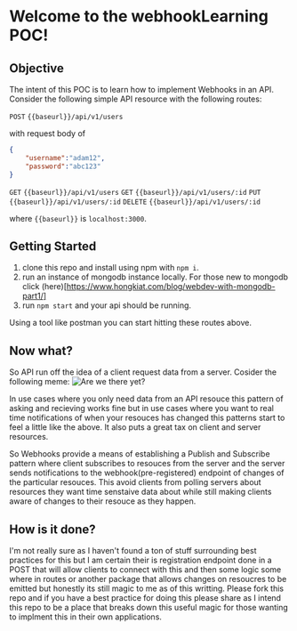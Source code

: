 # Welcome to the webhookLearning POC!

## Objective
The intent of this POC is to learn how to implement Webhooks in an API.  Consider the following simple API resource with the following routes:

`POST` `{{baseurl}}/api/v1/users`   

with request body of 

```json
{
    "username":"adam12",
    "password":"abc123"
}
```
`GET` `{{baseurl}}/api/v1/users`
`GET` `{{baseurl}}/api/v1/users/:id`
`PUT` `{{baseurl}}/api/v1/users/:id`
`DELETE` `{{baseurl}}/api/v1/users/:id`

where `{{baseurl}}` is `localhost:3000`. 

## Getting Started

1.  clone this repo and install using npm with `npm i`.  
2.  run an instance of mongodb instance locally.  For those new to mongodb click (here)[https://www.hongkiat.com/blog/webdev-with-mongodb-part1/]
3.  run `npm start` and your api should be running.   

Using a tool like postman you can start hitting these routes above.  

## Now what?
So API run off the idea of a client request data from a server.  Cosider the following meme:
![Are we there yet?](https://i.chzbgr.com/full/6007067648/hA20BB206/)

In use cases where you only need data from an API resouce this pattern of asking and recieving works fine but in use cases where you want to real time notifications of when your resouces has changed this patterns start to feel a little like the above.  It also puts a great tax on client and server resources.  

So Webhooks provide a means of establishing a Publish and Subscribe pattern where client subscribes to resouces from the server and the server sends notifications to the webhook(pre-registered) endpoint of changes of the particular resouces.  This avoid clients from polling servers about resources they want time senstaive data about while still making clients aware of changes to their resouce as they happen. 

## How is it done? 
I'm not really sure as I haven't found a ton of stuff surrounding best practices for this but I am certain their is registration endpoint done in a POST that will allow clients to connect with this and then some logic some where in routes or another package that allows changes on resoucres to be emitted but honestly its still magic to me as of this writting.  Please fork this repo and if you have a best practice for doing this please share as I intend this repo to be a place that breaks down this useful magic for those wanting to implment this in their own applications.  